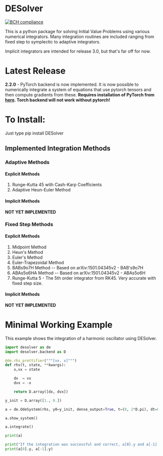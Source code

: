 # DESolver
[![BCH compliance](https://bettercodehub.com/edge/badge/Microno95/desolver?branch=master)](https://bettercodehub.com/)

This is a python package for solving Initial Value Problems using various numerical integrators.
Many integration routines are included ranging from fixed step to symplectic to adaptive integrators.

Implicit integrators are intended for release 3.0, but that's far off for now.

# Latest Release
**2.2.0** - PyTorch backend is now implemented. It is now possible to numerically integrate a system of equations that use pytorch tensors and then compute gradients from these.
**Requires installation of PyTorch from [here](https://pytorch.org/get-started/locally/). Torch backend will not work without pytorch!**

# To Install:
Just type
	pip install DESolver

## Implemented Integration Methods
### Adaptive Methods
#### Explicit Methods
1. Runge-Kutta 45 with Cash-Karp Coefficients
2. Adaptive Heun-Euler Method
#### Implicit Methods
**NOT YET IMPLEMENTED**
### Fixed Step Methods
#### Explicit Methods
1. Midpoint Method
2. Heun's Method
3. Euler's Method
4. Euler-Trapezoidal Method
5. BABs9o7H Method  -- Based on arXiv:1501.04345v2 - BAB's9o7H
6. ABAs5o6HA Method -- Based on arXiv:1501.04345v2 - ABAs5o6H
7. Runge-Kutta 5 - The 5th order integrator from RK45. Very accurate with fixed step size.
#### Implicit Methods
**NOT YET IMPLEMENTED**


# Minimal Working Example

This example shows the integration of a harmonic oscillator using DESolver.

``` python
import desolver as de
import desolver.backend as D

@de.rhs_prettifier("""[vx, x]""")
def rhs(t, state, **kwargs):
    x,vx = state

    dx  = vx
    dvx = -x

    return D.array([dx, dvx])

y_init = D.array([1., 0.])

a = de.OdeSystem(rhs, y0=y_init, dense_output=True, t=(0, 2*D.pi), dt=0.01, rtol=1e-6, atol=1e-9)

a.show_system()

a.integrate()

print(a)

print("If the integration was successful and correct, a[0].y and a[-1].y should be near identical.")
print(a[0].y, a[-1].y)
```
